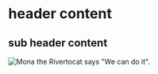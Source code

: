 # header content
## sub header content
![Mona the Rivertocat says "We can do it". ](https://octodex.github.com/images/mona-the-rivetertocat.png)
